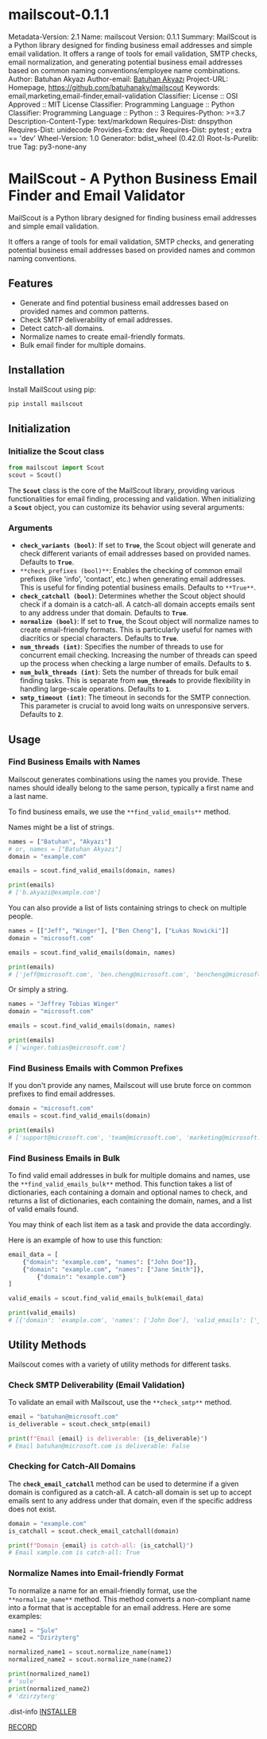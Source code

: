 # mailscout-0.1.1

Metadata-Version: 2.1
Name: mailscout
Version: 0.1.1
Summary: MailScout is a Python library designed for finding business email addresses and simple email validation. It offers a range of tools for email validation, SMTP checks, email normalization, and generating potential business email addresses based on common naming conventions/employee name combinations.
Author: Batuhan Akyazı
Author-email: [Batuhan Akyazı](batuhanakydev@gmail.com)
Project-URL: Homepage, https://github.com/batuhanaky/mailscout
Keywords: email,marketing,email-finder,email-validation
Classifier: License :: OSI Approved :: MIT License
Classifier: Programming Language :: Python
Classifier: Programming Language :: Python :: 3
Requires-Python: >=3.7
Description-Content-Type: text/markdown
Requires-Dist: dnspython
Requires-Dist: unidecode
Provides-Extra: dev
Requires-Dist: pytest ; extra == 'dev'
Wheel-Version: 1.0
Generator: bdist_wheel (0.42.0)
Root-Is-Purelib: true
Tag: py3-none-any

# MailScout - A Python Business Email Finder and Email Validator

MailScout is a Python library designed for finding business email addresses and simple email validation.

It offers a range of tools for email validation, SMTP checks, and generating potential business email addresses based on provided names and common naming conventions.

## Features

- Generate and find potential business email addresses based on provided names and common patterns.
- Check SMTP deliverability of email addresses.
- Detect catch-all domains.
- Normalize names to create email-friendly formats.
- Bulk email finder for multiple domains.

## Installation

Install MailScout using pip:

```bash
pip install mailscout
```

## Initialization

### Initialize the Scout class

```python
from mailscout import Scout
scout = Scout()
```

The **`Scout`** class is the core of the MailScout library, providing various functionalities for email finding, processing and validation. When initializing a **`Scout`** object, you can customize its behavior using several arguments:

### Arguments

- **`check_variants (bool)`**: If set to **`True`**, the Scout object will generate and check different variants of email addresses based on provided names. Defaults to **`True`**.
- `**check_prefixes (bool)**`: Enables the checking of common email prefixes (like 'info', 'contact', etc.) when generating email addresses. This is useful for finding potential business emails. Defaults to `**True**`.
- **`check_catchall (bool)`**: Determines whether the Scout object should check if a domain is a catch-all. A catch-all domain accepts emails sent to any address under that domain. Defaults to **`True`**.
- **`normalize (bool)`**: If set to **`True`**, the Scout object will normalize names to create email-friendly formats. This is particularly useful for names with diacritics or special characters. Defaults to **`True`**.
- **`num_threads (int)`**: Specifies the number of threads to use for concurrent email checking. Increasing the number of threads can speed up the process when checking a large number of emails. Defaults to **`5`**.
- **`num_bulk_threads (int)`**: Sets the number of threads for bulk email finding tasks. This is separate from **`num_threads`** to provide flexibility in handling large-scale operations. Defaults to **`1`**.
- **`smtp_timeout (int)`**: The timeout in seconds for the SMTP connection. This parameter is crucial to avoid long waits on unresponsive servers. Defaults to **`2`**.

## Usage

### Find Business Emails with Names

Mailscout generates combinations using the names you provide. These names should ideally belong to the same person, typically a first name and a last name.

To find business emails, we use the `**find_valid_emails**` method.

Names might be a list of strings.

```python
names = ["Batuhan", "Akyazı"]
# or, names = ["Batuhan Akyazı"]
domain = "example.com"

emails = scout.find_valid_emails(domain, names)

print(emails)
# ['b.akyazi@example.com']
```

You can also provide a list of lists containing strings to check on multiple people.

```python
names = [["Jeff", "Winger"], ["Ben Cheng"], ["Łukas Nowicki"]]
domain = "microsoft.com"

emails = scout.find_valid_emails(domain, names)

print(emails)
# ['jeff@microsoft.com', 'ben.cheng@microsoft.com', 'bencheng@microsoft.com', 'ben@microsoft.com', 'lukas@microsoft.com']
```

Or simply a string.

```python
names = "Jeffrey Tobias Winger"
domain = "microsoft.com"

emails = scout.find_valid_emails(domain, names)

print(emails)
# ['winger.tobias@microsoft.com']
```

### Find Business Emails with Common Prefixes

If you don't provide any names, Mailscout will use brute force on common prefixes to find email addresses.

```python
domain = "microsoft.com"
emails = scout.find_valid_emails(domain)

print(emails)
# ['support@microsoft.com', 'team@microsoft.com', 'marketing@microsoft.com', 'accounts@microsoft.com', 'help@microsoft.com', 'finance@microsoft.com', 'manager@microsoft.com', 'events@microsoft.com', 'community@microsoft.com', 'feedback@microsoft.com', 'dev@microsoft.com', 'developer@microsoft.com', 'status@microsoft.com', 'security@microsoft.com']
```

### Find Business Emails in Bulk

To find valid email addresses in bulk for multiple domains and names, use the `**find_valid_emails_bulk**` method. This function takes a list of dictionaries, each containing a domain and optional names to check, and returns a list of dictionaries, each containing the domain, names, and a list of valid emails found.

You may think of each list item as a task and provide the data accordingly.

Here is an example of how to use this function:

```python
email_data = [
    {"domain": "example.com", "names": ["John Doe"]},
    {"domain": "example.com", "names": ["Jane Smith"]},
		{"domain": "example.com"}
]

valid_emails = scout.find_valid_emails_bulk(email_data)

print(valid_emails)
# [{'domain': 'example.com', 'names': ['John Doe'], 'valid_emails': ['j.doe@example.com']}, {'domain': 'example2.com', 'names': ['Jane Smith'], 'valid_emails': ['j.smith@example2.com', 'jane.smith@example2.com']}, {'domain': 'example.com', 'valid_emails': ['info@example.com']}]

```

## Utility Methods

Mailscout comes with a variety of utility methods for different tasks.

### Check SMTP Deliverability (Email Validation)

To validate an email with Mailscout, use the `**check_smtp**` method.

```python
email = "batuhan@microsoft.com"
is_deliverable = scout.check_smtp(email)

print(f"Email {email} is deliverable: {is_deliverable}")
# Email batuhan@microsoft.com is deliverable: False
```

### Checking for Catch-All Domains

The **`check_email_catchall`** method can be used to determine if a given domain is configured as a catch-all. A catch-all domain is set up to accept emails sent to any address under that domain, even if the specific address does not exist.

```python
domain = "example.com"
is_catchall = scout.check_email_catchall(domain)

print(f"Domain {email} is catch-all: {is_catchall}")
# Email xample.com is catch-all: True
```

### Normalize Names into Email-friendly Format

To normalize a name for an email-friendly format, use the `**normalize_name**` method. This method converts a non-compliant name into a format that is acceptable for an email address. Here are some examples:

```python
name1 = "Şule"
name2 = "Dzirżyterg"

normalized_name1 = scout.normalize_name(name1)
normalized_name2 = scout.normalize_name(name2)

print(normalized_name1)
# 'sule'
print(normalized_name2)
# 'dzirzyterg'

```

.dist-info
[INSTALLER](/.INSTALLER)

[RECORD](/.RECORD)
